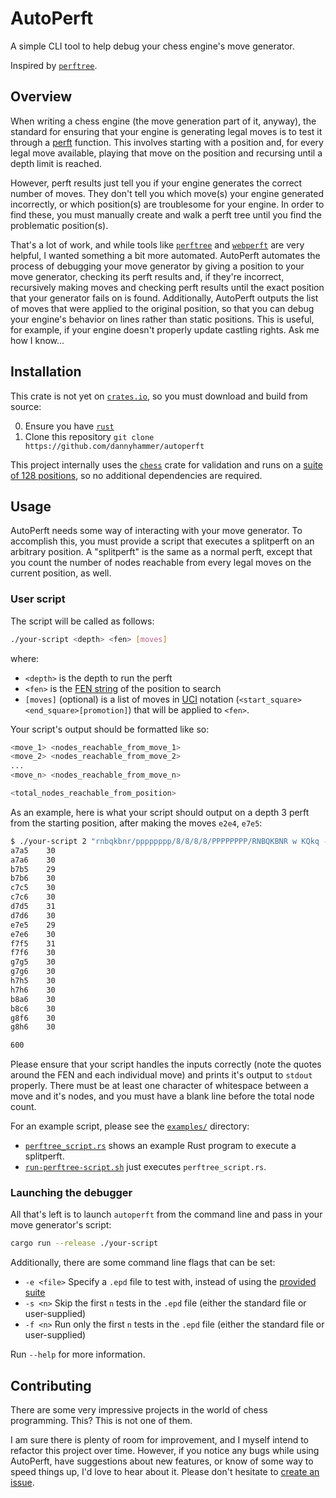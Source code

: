 # AutoPerft

A simple CLI tool to help debug your chess engine's move generator.

Inspired by [`perftree`](https://github.com/agausmann/perftree).

## Overview

When writing a chess engine (the move generation part of it, anyway), the standard for ensuring that your engine is generating legal moves is to test it through a [perft](https://www.chessprogramming.org/Perft) function.
This involves starting with a position and, for every legal move available, playing that move on the position and recursing until a depth limit is reached.

However, perft results just tell you if your engine generates the correct number of moves.
They don't tell you which move(s) your engine generated incorrectly, or which position(s) are troublesome for your engine.
In order to find these, you must manually create and walk a perft tree until you find the problematic position(s).

That's a lot of work, and while tools like [`perftree`](https://github.com/agausmann/perftree) and [`webperft`](https://analog-hors.github.io/webperft/) are very helpful, I wanted something a bit more automated.
AutoPerft automates the process of debugging your move generator by giving a position to your move generator, checking its perft results and, if they're incorrect, recursively making moves and checking perft results until the exact position that your generator fails on is found.
Additionally, AutoPerft outputs the list of moves that were applied to the original position, so that you can debug your engine's behavior on lines rather than static positions.
This is useful, for example, if your engine doesn't properly update castling rights.
Ask me how I know...

## Installation

This crate is not yet on [`crates.io`](https://crates.io/), so you must download and build from source:

0. Ensure you have [`rust`](https://www.rust-lang.org/)
1. Clone this repository `git clone https://github.com/dannyhammer/autoperft`

This project internally uses the [`chess`](https://crates.io/crates/chess) crate for validation and runs on a [suite of 128 positions](https://github.com/dannyhammer/autoperft/blob/main/src/standard.epd), so no additional dependencies are required.

## Usage

AutoPerft needs some way of interacting with your move generator.
To accomplish this, you must provide a script that executes a splitperft on an arbitrary position.
A "splitperft" is the same as a normal perft, except that you count the number of nodes reachable from every legal moves on the current position, as well.

### User script

The script will be called as follows:

```bash
./your-script <depth> <fen> [moves]
```

where:

-   `<depth>` is the depth to run the perft
-   `<fen>` is the [FEN string](https://en.wikipedia.org/wiki/Forsyth%E2%80%93Edwards_Notation) of the position to search
-   `[moves]` (optional) is a list of moves in [UCI](https://en.wikipedia.org/wiki/Universal_Chess_Interface#Design) notation (`<start_square><end_square>[promotion]`) that will be applied to `<fen>`.

Your script's output should be formatted like so:

```bash
<move_1> <nodes_reachable_from_move_1>
<move_2> <nodes_reachable_from_move_2>
...
<move_n> <nodes_reachable_from_move_n>

<total_nodes_reachable_from_position>
```

As an example, here is what your script should output on a depth 3 perft from the starting position, after making the moves `e2e4`, `e7e5`:

```bash
$ ./your-script 2 "rnbqkbnr/pppppppp/8/8/8/8/PPPPPPPP/RNBQKBNR w KQkq - 0 1" "e2e4" "e7e5"
a7a5    30
a7a6    30
b7b5    29
b7b6    30
c7c5    30
c7c6    30
d7d5    31
d7d6    30
e7e5    29
e7e6    30
f7f5    31
f7f6    30
g7g5    30
g7g6    30
h7h5    30
h7h6    30
b8a6    30
b8c6    30
g8f6    30
g8h6    30

600
```

Please ensure that your script handles the inputs correctly (note the quotes around the FEN and each individual move) and prints it's output to `stdout` properly.
There must be at least one character of whitespace between a move and it's nodes, and you must have a blank line before the total node count.

For an example script, please see the [`examples/`](https://github.com/dannyhammer/autoperft/tree/main/examples) directory:

-   [`perftree_script.rs`](https://github.com/dannyhammer/autoperft/blob/main/examples/perftree_script.rs) shows an example Rust program to execute a splitperft.
-   [`run-perftree-script.sh`](https://github.com/dannyhammer/autoperft/blob/main/examples/run-perftree-script.sh) just executes `perftree_script.rs`.

### Launching the debugger

All that's left is to launch `autoperft` from the command line and pass in your move generator's script:

```bash
cargo run --release ./your-script
```

Additionally, there are some command line flags that can be set:

-   `-e <file>` Specify a `.epd` file to test with, instead of using the [provided suite](https://github.com/dannyhammer/autoperft/blob/main/src/standard.epd)
-   `-s <n>` Skip the first `n` tests in the `.epd` file (either the standard file or user-supplied)
-   `-f <n>` Run only the first `n` tests in the `.epd` file (either the standard file or user-supplied)

Run `--help` for more information.

## Contributing

There are some very impressive projects in the world of chess programming.
This? This is not one of them.

I am sure there is plenty of room for improvement, and I myself intend to refactor this project over time.
However, if you notice any bugs while using AutoPerft, have suggestions about new features, or know of some way to speed things up, I'd love to hear about it.
Please don't hesitate to [create an issue](https://github.com/dannyhammer/autoperft/issues).
